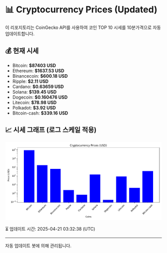 
# 📊 Cryptocurrency Prices (Updated)

이 리포지토리는 CoinGecko API를 사용하여 코인 TOP 10 시세를 10분가격으로 자동 업데이트합니다.

## 💰 현재 시세
- Bitcoin: **$87403 USD**
- Ethereum: **$1637.53 USD**
- Binancecoin: **$600.18 USD**
- Ripple: **$2.11 USD**
- Cardano: **$0.63659 USD**
- Solana: **$139.45 USD**
- Dogecoin: **$0.160476 USD**
- Litecoin: **$78.98 USD**
- Polkadot: **$3.92 USD**
- Bitcoin-cash: **$339.16 USD**

## 📈 시세 그래프 (로그 스케일 적용)
![Crypto Prices](crypto_prices.png)

⏳ 업데이트 시간: 2025-04-21 03:32:38 (UTC)

---
자동 업데이트 봇에 의해 관리됩니다.
